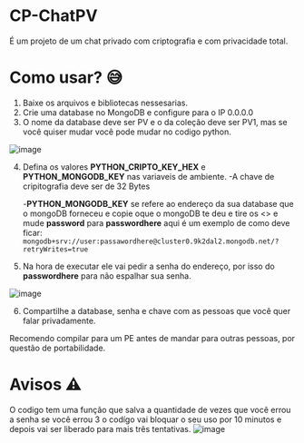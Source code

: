 # CP-ChatPV
É um projeto de um chat privado com criptografia e com privacidade total.

# Como usar? 😅

1. Baixe os arquivos e bibliotecas nessesarias.
2. Crie uma database no MongoDB e configure para o IP 0.0.0.0
3. O nome da database deve ser PV e o da coleção deve ser PV1, mas se você quiser mudar você pode mudar no codigo python.
   
![image](https://github.com/UserNotfoundR/CP-ChatPV/assets/128847349/fcc565fc-6bc6-439b-83c4-719165ef3e91)

4. Defina os valores **PYTHON_CRIPTO_KEY_HEX** e **PYTHON_MONGODB_KEY** nas variaveis de ambiente.
   -A chave de cripitografia deve ser de 32 Bytes
   
   -**PYTHON_MONGODB_KEY** se refere ao endereço da sua database que o mongoDB forneceu e copie oque o mongoDB te deu e tire os <> e mude **password** para **passwordhere** aqui é um 
   exemplo de como deve ficar:
   ```mongodb+srv://user:passawordhere@cluster0.9k2dal2.mongodb.net/?retryWrites=true```
6. Na hora de executar ele vai pedir a senha do endereço, por isso do **passwordhere** para não espalhar sua senha.
   
![image](https://github.com/UserNotfoundR/CP-ChatPV/assets/128847349/523b2fb3-a059-4c82-8930-20e24a080c21)

6. Compartilhe a database, senha e chave com as pessoas que você quer falar privadamente.

Recomendo compilar para um PE antes de mandar para outras pessoas, por questão de portabilidade.
# Avisos ⚠️

O codigo tem uma função que salva a quantidade de vezes que você errou a senha se você errou 3 o codígo vai bloquar o seu uso por 10 minutos e depois vai ser liberado para mais três tentativas.
![image](https://github.com/UserNotfoundR/CP-ChatPV/assets/128847349/9228e637-d6a1-4473-a3ef-bfe8f436960f)

